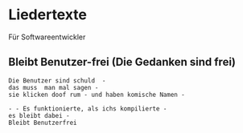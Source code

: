# Liedertexte
Für Softwareentwickler

## Bleibt Benutzer-frei (Die Gedanken sind frei)

```
Die Benutzer sind schuld  -
das muss  man mal sagen - 
sie klicken doof rum - und haben komische Namen - 

- - Es funktionierte, als ichs kompilierte - 
es bleibt dabei -
Bleibt Benutzerfrei
```
